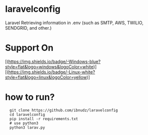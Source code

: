 # laravelconfig
Laravel Retrieving information in .env (such as SMTP, AWS, TWILIO,  SENDGRID, and other.)

# Support On 
[(https://img.shields.io/badge/-Windows-blue?style=flat&logo=windows&logoColor=white)]
[(https://img.shields.io/badge/-Linux-white?style=flat&logo=linux&logoColor=yellow)]
# how to run?
      git clone https://github.com/ibnudz/laravelconfig
      cd laravelconfig
      pip install -r requirements.txt
      # use python3
      python3 larav.py
